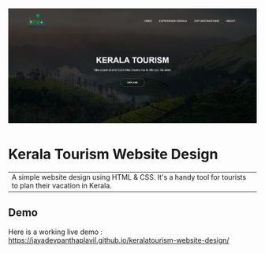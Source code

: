 # ![Kerala Tourism Website Design](https://github.com/jayadevpanthaplavil/keralatourism-website-design/blob/development/resources/images/demo/demo.png?raw=true)

# Kerala Tourism Website Design

<table>
<tr>
<td>
  A simple website design using HTML & CSS. It's a handy tool for tourists to plan their vacation in Kerala.
</td>
</tr>
</table>

## Demo

Here is a working live demo : https://jayadevpanthaplavil.github.io/keralatourism-website-design/
